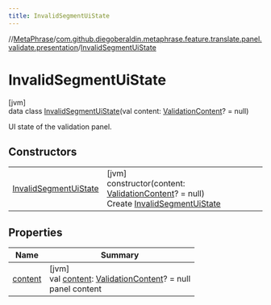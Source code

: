 ```yaml
---
title: InvalidSegmentUiState
---
```

//[MetaPhrase](../../../index.html)/[com.github.diegoberaldin.metaphrase.feature.translate.panel.validate.presentation](../index.html)/[InvalidSegmentUiState](index.html)



# InvalidSegmentUiState



[jvm]\
data class [InvalidSegmentUiState](index.html)(val content: [ValidationContent](../-validation-content/index.html)? = null)

UI state of the validation panel.



## Constructors


| | |
|---|---|
| [InvalidSegmentUiState](-invalid-segment-ui-state.html) | [jvm]<br>constructor(content: [ValidationContent](../-validation-content/index.html)? = null)<br>Create [InvalidSegmentUiState](index.html) |


## Properties


| Name | Summary |
|---|---|
| [content](content.html) | [jvm]<br>val [content](content.html): [ValidationContent](../-validation-content/index.html)? = null<br>panel content |

